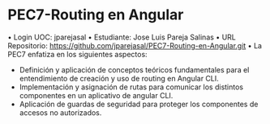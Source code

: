 # PEC7-Routing en Angular
• Login UOC: jparejasal
• Estudiante: Jose Luis Pareja Salinas
• URL Repositorio: https://github.com/jparejasal/PEC7-Routing-en-Angular.git
• La PEC7 enfatiza en los siguientes aspectos:
* Definición y aplicación de conceptos teóricos fundamentales para el entendimiento de creación y uso de routing en Angular CLI.
* Implementación y asignación de rutas para comunicar los distintos componentes en un aplicativo de angular CLI.
* Aplicación de guardas de seguridad para proteger los componentes de accesos no autorizados.
 
